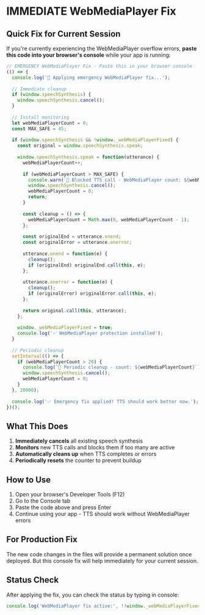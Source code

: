 # IMMEDIATE WebMediaPlayer Fix

## Quick Fix for Current Session

If you're currently experiencing the WebMediaPlayer overflow errors, **paste this code into your browser's console** while your app is running:

```javascript
// EMERGENCY WebMediaPlayer Fix - Paste this in your browser console
(() => {
  console.log('🚨 Applying emergency WebMediaPlayer fix...');
  
  // Immediate cleanup
  if (window.speechSynthesis) {
    window.speechSynthesis.cancel();
  }
  
  // Install monitoring
  let webMediaPlayerCount = 0;
  const MAX_SAFE = 45;
  
  if (window.speechSynthesis && !window._webMediaPlayerFixed) {
    const original = window.speechSynthesis.speak;
    
    window.speechSynthesis.speak = function(utterance) {
      webMediaPlayerCount++;
      
      if (webMediaPlayerCount > MAX_SAFE) {
        console.warn(`🛑 Blocked TTS call - WebMediaPlayer count: ${webMediaPlayerCount}`);
        window.speechSynthesis.cancel();
        webMediaPlayerCount = 0;
        return;
      }
      
      const cleanup = () => {
        webMediaPlayerCount = Math.max(0, webMediaPlayerCount - 1);
      };
      
      const originalEnd = utterance.onend;
      const originalError = utterance.onerror;
      
      utterance.onend = function(e) {
        cleanup();
        if (originalEnd) originalEnd.call(this, e);
      };
      
      utterance.onerror = function(e) {
        cleanup();
        if (originalError) originalError.call(this, e);
      };
      
      return original.call(this, utterance);
    };
    
    window._webMediaPlayerFixed = true;
    console.log('✅ WebMediaPlayer protection installed');
  }
  
  // Periodic cleanup
  setInterval(() => {
    if (webMediaPlayerCount > 20) {
      console.log(`🧹 Periodic cleanup - count: ${webMediaPlayerCount}`);
      window.speechSynthesis.cancel();
      webMediaPlayerCount = 0;
    }
  }, 20000);
  
  console.log('✅ Emergency fix applied! TTS should work better now.');
})();
```

## What This Does

1. **Immediately cancels** all existing speech synthesis
2. **Monitors** new TTS calls and blocks them if too many are active
3. **Automatically cleans up** when TTS completes or errors
4. **Periodically resets** the counter to prevent buildup

## How to Use

1. Open your browser's Developer Tools (F12)
2. Go to the Console tab
3. Paste the code above and press Enter
4. Continue using your app - TTS should work without WebMediaPlayer errors

## For Production Fix

The new code changes in the files will provide a permanent solution once deployed. But this console fix will help immediately for your current session.

## Status Check

After applying the fix, you can check the status by typing in console:
```javascript
console.log('WebMediaPlayer fix active:', !!window._webMediaPlayerFixed);
```